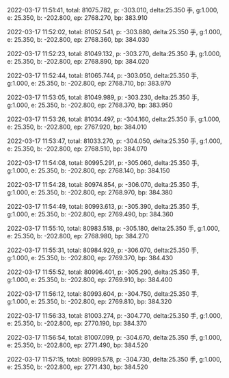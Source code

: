 2022-03-17 11:51:41, total: 81075.782, p: -303.010, delta:25.350 手, g:1.000, e: 25.350, b: -202.800, ep: 2768.270, bp: 383.910

2022-03-17 11:52:02, total: 81052.541, p: -303.880, delta:25.350 手, g:1.000, e: 25.350, b: -202.800, ep: 2768.360, bp: 384.030

2022-03-17 11:52:23, total: 81049.132, p: -303.270, delta:25.350 手, g:1.000, e: 25.350, b: -202.800, ep: 2768.890, bp: 384.020

2022-03-17 11:52:44, total: 81065.744, p: -303.050, delta:25.350 手, g:1.000, e: 25.350, b: -202.800, ep: 2768.710, bp: 383.970

2022-03-17 11:53:05, total: 81049.989, p: -303.230, delta:25.350 手, g:1.000, e: 25.350, b: -202.800, ep: 2768.370, bp: 383.950

2022-03-17 11:53:26, total: 81034.497, p: -304.160, delta:25.350 手, g:1.000, e: 25.350, b: -202.800, ep: 2767.920, bp: 384.010

2022-03-17 11:53:47, total: 81033.270, p: -304.050, delta:25.350 手, g:1.000, e: 25.350, b: -202.800, ep: 2768.510, bp: 384.070

2022-03-17 11:54:08, total: 80995.291, p: -305.060, delta:25.350 手, g:1.000, e: 25.350, b: -202.800, ep: 2768.140, bp: 384.150

2022-03-17 11:54:28, total: 80974.854, p: -306.070, delta:25.350 手, g:1.000, e: 25.350, b: -202.800, ep: 2768.970, bp: 384.380

2022-03-17 11:54:49, total: 80993.613, p: -305.390, delta:25.350 手, g:1.000, e: 25.350, b: -202.800, ep: 2769.490, bp: 384.360

2022-03-17 11:55:10, total: 80983.518, p: -305.180, delta:25.350 手, g:1.000, e: 25.350, b: -202.800, ep: 2768.980, bp: 384.270

2022-03-17 11:55:31, total: 80984.929, p: -306.070, delta:25.350 手, g:1.000, e: 25.350, b: -202.800, ep: 2769.370, bp: 384.430

2022-03-17 11:55:52, total: 80996.401, p: -305.290, delta:25.350 手, g:1.000, e: 25.350, b: -202.800, ep: 2769.910, bp: 384.400

2022-03-17 11:56:12, total: 80993.604, p: -304.750, delta:25.350 手, g:1.000, e: 25.350, b: -202.800, ep: 2769.810, bp: 384.320

2022-03-17 11:56:33, total: 81003.274, p: -304.770, delta:25.350 手, g:1.000, e: 25.350, b: -202.800, ep: 2770.190, bp: 384.370

2022-03-17 11:56:54, total: 81007.099, p: -304.670, delta:25.350 手, g:1.000, e: 25.350, b: -202.800, ep: 2771.490, bp: 384.520

2022-03-17 11:57:15, total: 80999.578, p: -304.730, delta:25.350 手, g:1.000, e: 25.350, b: -202.800, ep: 2771.430, bp: 384.520